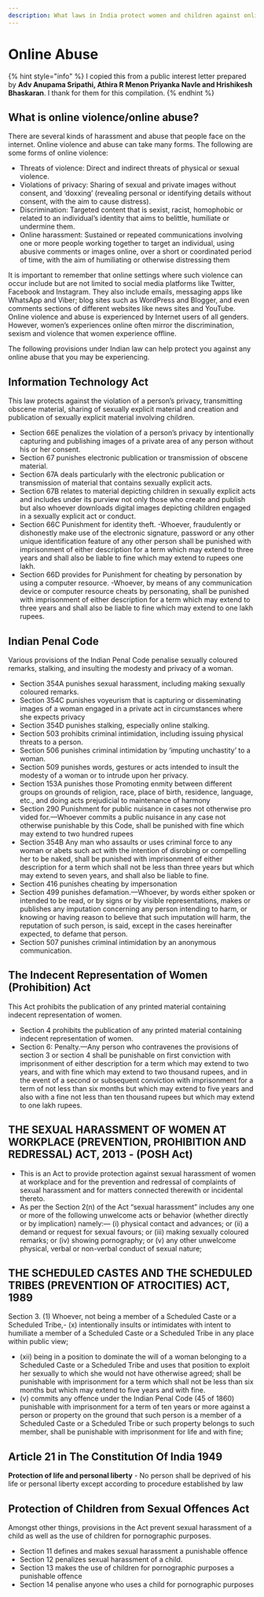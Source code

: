 ```yaml
---
description: What laws in India protect women and children against online abuse?
---
```


# Online Abuse

{% hint style="info" %}
I copied this from a public interest letter prepared by **Adv Anupama Sripathi, Athira R Menon Priyanka Navle and Hrishikesh Bhaskaran**. I thank for them for this compilation.
{% endhint %}

## What is online violence/online abuse? 

There are several kinds of harassment and abuse that people face on the internet. Online violence and abuse can take many forms. The following are some forms of online violence: 

* Threats of violence​: Direct and indirect threats of physical or sexual violence. 
* Violations of privacy: Sharing of sexual and private images without consent, and ‘doxxing’ \(revealing personal or identifying details without consent, with the aim to cause distress\). 
* Discrimination: Targeted content that is sexist, racist, homophobic or related to an individual’s identity that aims to belittle, humiliate or undermine them. 
* Online harassment: Sustained or repeated communications involving one or more people working together to target an individual, using abusive comments or images online, over a short or coordinated period of time, with the aim of humiliating or otherwise distressing them

It is important to remember that online settings where such violence can occur include but are not limited to social media platforms like Twitter, Facebook and Instagram. They also include emails, messaging apps like WhatsApp and Viber; blog sites such as WordPress and Blogger, and even comments sections of different websites like news sites and YouTube. Online violence and abuse is experienced by Internet users of all genders. However, women’s experiences online often mirror the discrimination, sexism and violence that women experience offline.

The following provisions under Indian law can help protect you against any online abuse that you may be experiencing. 

## Information Technology Act

This law protects against the violation of a person’s privacy, transmitting obscene material, sharing of sexually explicit material and creation and publication of sexually explicit material involving children.

* Section 66E penalizes the violation of a person’s privacy by intentionally capturing and publishing images of a private area of any person without his or her consent. 
* Section 67 punishes electronic publication or transmission of obscene material. 
* Section 67A deals particularly with the electronic publication or transmission of material that contains sexually explicit acts. 
* Section 67B relates to material depicting children in sexually explicit acts and includes under its purview not only those who create and publish but also whoever downloads digital images depicting children engaged in a sexually explicit act or conduct. 
* Section 66C Punishment for identity theft. -Whoever, fraudulently or dishonestly make use of the electronic signature, password or any other unique identification feature of any other person shall be punished with imprisonment of either description for a term which may extend to three years and shall also be liable to fine which may extend to rupees one lakh. 
* Section 66D provides for ​Punishment for cheating by personation by using a computer resource. -Whoever, by means of any communication device or computer resource cheats by personating, shall be punished with imprisonment of either description for a term which may extend to three years and shall also be liable to fine which may extend to one lakh rupees.

## Indian Penal Code

Various provisions of the Indian Penal Code penalise sexually coloured remarks, stalking, and insulting the modesty and privacy of a woman.

* Section 354A punishes sexual harassment, including making sexually coloured remarks. 
* Section 354C punishes voyeurism that is capturing or disseminating images of a woman engaged in a private act in circumstances where she expects privacy 
* Section 354D punishes stalking, especially online stalking. 
* Section 503 prohibits criminal intimidation, including issuing physical threats to a person. 
* Section 506 punishes criminal intimidation by ‘imputing unchastity’ to a woman. 
* Section 509 punishes words, gestures or acts intended to insult the modesty of a woman or to intrude upon her privacy. 
* Section 153A punishes those ​Promoting enmity between different groups on grounds of religion, race, place of birth, residence, language, etc., and doing acts prejudicial to maintenance of harmony 
* Section 290 Punishment for public nuisance in cases not otherwise pro​vided for.—Whoever commits a public nuisance in any case not otherwise punishable by this Code, shall be punished with fine which may extend to two hundred rupees 
* Section 354B ​Any man who assaults or uses criminal force to any woman or abets such act with the intention of disrobing or compelling her to be naked, shall be punished with imprisonment of either description for a term which shall not be less than three years but which may extend to seven years, and shall also be liable to fine. 
* Section 416 punishes cheating by impersonation 
* Section 499 punishes defamation.—Whoever, by words either spoken or intended to be read, or by signs or by visible representations, makes or publishes any imputation concerning any person intending to harm, or knowing or having reason to believe that such imputation will harm, the reputation of such person, is said, except in the cases hereinafter expected, to defame that person. 
* Section 507 punishes criminal intimidation by an anonymous communication.

## The Indecent Representation of Women \(Prohibition\) Act

This Act prohibits the publication of any printed material containing indecent representation of women.

* Section 4 prohibits the publication of any printed material containing indecent representation of women. 
* Section 6: ​Penalty.—Any person who contravenes the provisions of section 3 or section 4 shall be punishable on first conviction with imprisonment of either description for a term which may extend to two years, and with fine which may extend to two thousand rupees, and in the event of a second or subsequent conviction with imprisonment for a term of not less than six months but which may extend to five years and also with a fine not less than ten thousand rupees but which may extend to one lakh rupees.

## THE SEXUAL HARASSMENT OF WOMEN AT WORKPLACE \(PREVENTION, PROHIBITION AND REDRESSAL\) ACT, 2013 - \(POSH Act\)

* This is an Act to provide protection against sexual harassment of women at workplace and for the prevention and redressal of complaints of sexual harassment and for matters connected therewith or incidental thereto. 
* As per the Section 2\(n\) of the Act “sexual harassment” includes any one or more of the following unwelcome acts or behavior \(whether directly or by implication\) namely:— \(i\) physical contact and advances; or \(ii\) a demand or request for sexual favours; or \(iii\) making sexually coloured remarks; or \(iv\) showing pornography; or \(v\) any other unwelcome physical, verbal or non-verbal conduct of sexual nature;

## THE SCHEDULED CASTES AND THE SCHEDULED TRIBES \(PREVENTION OF ATROCITIES\) ACT, 1989

Section 3. \(1\) Whoever, not being a member of a Scheduled Caste or a Scheduled Tribe,- \(x\) intentionally insults or intimidates with intent to humiliate a member of a Scheduled Caste or a Scheduled Tribe in any place within public view;

* \(xii\) being in a position to dominate the will of a woman belonging to a Scheduled Caste or a Scheduled Tribe and uses that position to exploit her sexually to which she would not have otherwise agreed; shall be punishable with imprisonment for a term which shall not be less than six months but which may extend to five years and with fine. 
* \(v\) commits any offence under the Indian Penal Code \(45 of 1860\) punishable with imprisonment for a term of ten years or more against a person or property on the ground that such person is a member of a Scheduled Caste or a Scheduled Tribe or such property belongs to such member, shall be punishable with imprisonment for life and with fine;

## Article 21 in The Constitution Of India 1949

**Protection of life and personal liberty** - No person shall be deprived of his life or personal liberty except according to procedure established by law

## Protection of Children from Sexual Offences Act 

Amongst other things, provisions in the Act prevent sexual harassment of a child as well as the use of children for pornographic purposes. 

* Section 11 defines and makes sexual harassment a punishable offence 
* Section 12 penalizes sexual harassment of a child. 
* Section 13 makes the use of children for pornographic purposes a punishable offence 
* Section 14 penalise anyone who uses a child for pornographic purposes







